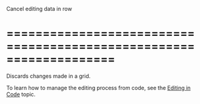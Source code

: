 <!--**
/*-------------------------------------------
    Auto-generated file. Do not modify.
-------------------------------------------

**-->
<!--d-->
Cancel editing data in row
<!--/d-->
===================================================================
===================================================================

<!--shortDescription-->
Discards changes made in a grid.
<!--/shortDescription-->

<!--fullDescription-->
To learn how to manage the editing process from code, see the [Editing in Code](/Documentation/Guide/UI_Widgets/Data_Grid/Data_Editing/#Editing_in_Code) topic.
<!--/fullDescription-->
